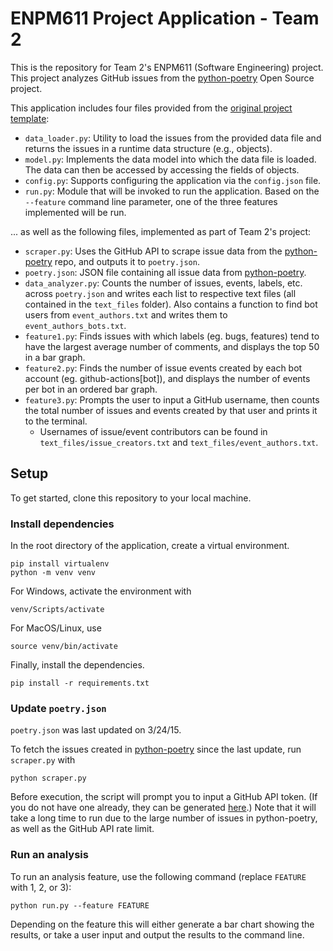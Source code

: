 # ENPM611 Project Application - Team 2

This is the repository for Team 2's ENPM611 (Software Engineering) project. This project analyzes GitHub issues from the [python-poetry](https://github.com/python-poetry/poetry/issues) Open Source project.

This application includes four files provided from the [original project template](https://github.com/enpm611/project-application-template):

- `data_loader.py`: Utility to load the issues from the provided data file and returns the issues in a runtime data structure (e.g., objects).
- `model.py`: Implements the data model into which the data file is loaded. The data can then be accessed by accessing the fields of objects.
- `config.py`: Supports configuring the application via the `config.json` file. 
- `run.py`: Module that will be invoked to run the application. Based on the `--feature` command line parameter, one of the three features implemented will be run.

... as well as the following files, implemented as part of Team 2's project:

- `scraper.py`: Uses the GitHub API to scrape issue data from the [python-poetry](https://github.com/python-poetry/poetry/issues) repo, and outputs it to `poetry.json`.
- `poetry.json`: JSON file containing all issue data from [python-poetry](https://github.com/python-poetry/poetry/issues).
- `data_analyzer.py`: Counts the number of issues, events, labels, etc. across `poetry.json` and writes each list to respective text files (all contained in the `text_files` folder). Also contains a function to find bot users from `event_authors.txt` and writes them to `event_authors_bots.txt`.
- `feature1.py`: Finds issues with which labels (eg. bugs, features) tend to have the largest average number of comments, and displays the top 50 in a bar graph.
- `feature2.py`: Finds the number of issue events created by each bot account (eg. github-actions\[bot\]), and displays the number of events per bot in an ordered bar graph.
- `feature3.py`: Prompts the user to input a GitHub username, then counts the total number of issues and events created by that user and prints it to the terminal. 
  - Usernames of issue/event contributors can be found in `text_files/issue_creators.txt` and `text_files/event_authors.txt`.


## Setup

To get started, clone this repository to your local machine.


### Install dependencies

In the root directory of the application, create a virtual environment.
```
pip install virtualenv
python -m venv venv
```

For Windows, activate the environment with 
```
venv/Scripts/activate
```

For MacOS/Linux, use 
```
source venv/bin/activate
```

Finally, install the dependencies.
```
pip install -r requirements.txt
```


### Update `poetry.json`

`poetry.json` was last updated on 3/24/15.

To fetch the issues created in [python-poetry](https://github.com/python-poetry/poetry/issues) since the last update, run `scraper.py` with
```
python scraper.py
```

Before execution, the script will prompt you to input a GitHub API token. (If you do not have one already, they can be generated [here](https://github.com/settings/tokens).) Note that it will take a long time to run due to the large number of issues in python-poetry, as well as the GitHub API rate limit.


### Run an analysis

To run an analysis feature, use the following command (replace `FEATURE` with 1, 2, or 3):

```
python run.py --feature FEATURE
```

Depending on the feature this will either generate a bar chart showing the results, or take a user input and output the results to the command line.